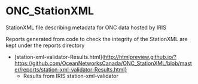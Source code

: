# ONC_StationXML
StationXML file describing metadata for ONC data hosted by IRIS


Reports generated from code to check the integrity of the StationXML are kept under the reports directory
 * [station-xml-validator-Results.html](http://htmlpreview.github.io/?https://github.com/OceanNetworksCanada/ONC_StationXML/blob/master/reports/station-xml-validator-Results.html}
   * Results from IRIS station-xml-validator
